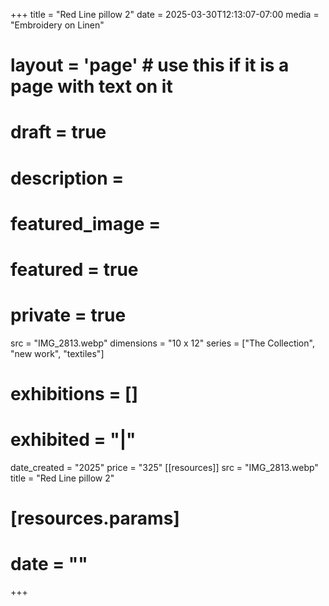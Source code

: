 +++
title = "Red Line pillow 2"
date = 2025-03-30T12:13:07-07:00
media = "Embroidery on Linen"
# layout = 'page' # use this if it is a page with text on it
# draft = true
# description = 
# featured_image = 
# featured = true
# private = true
src = "IMG_2813.webp"
dimensions = "10 x 12"
series = ["The Collection", "new work", "textiles"]
# exhibitions = []
# exhibited = "|"
date_created = "2025"
price = "325"
[[resources]]
  src = "IMG_2813.webp"
  title = "Red Line pillow 2"
#   [resources.params]
#   date = ""

+++